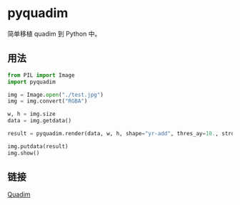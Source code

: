 # pyquadim
简单移植 quadim 到 Python 中。

## 用法
~~~ python
from PIL import Image
import pyquadim

img = Image.open("./test.jpg")
img = img.convert("RGBA")

w, h = img.size
data = img.getdata()

result = pyquadim.render(data, w, h, shape="yr-add", thres_ay=10., stroke_width=6)

img.putdata(result)
img.show()
~~~


## 链接
[Quadim](https://github.com/eternal-io/quadim)